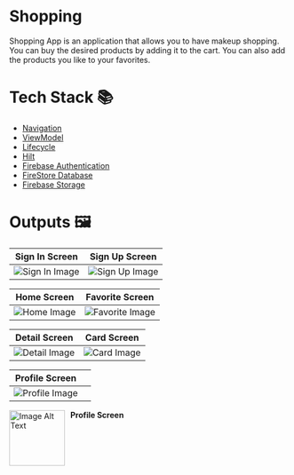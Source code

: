 # Shopping
Shopping App is an application that allows you to have makeup shopping. You can buy the desired products by adding it to the cart. You can also add the products you like to your favorites.
# Tech Stack 📚
- [Navigation](https://developer.android.com/guide/navigation)
- [ViewModel](https://developer.android.com/topic/libraries/architecture/viewmodel)
- [Lifecycle](https://developer.android.com/topic/libraries/architecture/lifecycle)
- [Hilt](https://developer.android.com/training/dependency-injection/hilt-android)
- [Firebase Authentication](https://firebase.google.com/docs/auth/android/start)
- [FireStore Database](https://firebase.google.com/docs/firestore/quickstart#android)
- [Firebase Storage](https://firebase.google.com/docs/storage/android/start)
# Outputs 🖼

| Sign In Screen                 | Sign Up Screen                 |
| ------------------------------ | ------------------------------ |
| ![Sign In Image](https://github.com/rubabahajiyeva/Shopping/assets/114312929/3a00a011-b5d8-4ba8-9b87-c2b1da81d1e2) | ![Sign Up Image](https://github.com/rubabahajiyeva/Shopping/assets/114312929/75b77cb2-8aa3-4acb-bf3c-f2b845bc6212) |

| Home Screen                           | Favorite Screen                       |
| ------------------------------------- | ------------------------------------- |
| ![Home Image](https://github.com/rubabahajiyeva/Shopping/assets/114312929/e7896173-2544-4c29-900a-cf042271b88c) | ![Favorite Image](https://github.com/rubabahajiyeva/Shopping/assets/114312929/24a43105-79ef-4ea2-a3e9-6b7ba04d3653) |


| Detail Screen                         | Card Screen                           |
| ------------------------------------- | ------------------------------------- |
| ![Detail Image](https://github.com/rubabahajiyeva/Shopping/assets/114312929/a7f04581-31bd-4ac7-a338-4ed1a117ea15) | ![Card Image](https://github.com/rubabahajiyeva/Shopping/assets/114312929/619ebb3f-dafe-4725-9db4-6db6b8749317) |



| Profile Screen                        |                                       |
| ------------------------------------- | ------------------------------------- |
| ![Profile Image](https://github.com/rubabahajiyeva/Shopping/assets/114312929/f6ea1fe5-1baa-4218-9f87-eef4f36596cd) |

<div>
  <img src="https://github.com/rubabahajiyeva/Shopping/assets/114312929/f6ea1fe5-1baa-4218-9f87-eef4f36596cd" alt="Image Alt Text" width="100" style="float: left; margin-right: 10px;">
  <p><strong>Profile Screen</strong></p>
</div>
